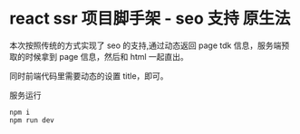 # react ssr 项目脚手架 - seo 支持 原生法

本次按照传统的方式实现了 seo 的支持,通过动态返回 page tdk 信息，服务端预取的时候拿到 page 信息，然后和 html 一起直出。

同时前端代码里需要动态的设置 title，即可。

服务运行

```
npm i 
npm run dev 

```